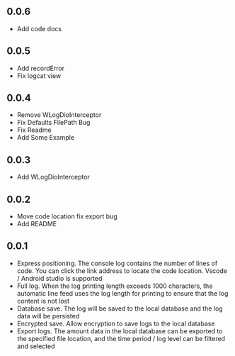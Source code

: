 ## 0.0.6

- Add code docs

## 0.0.5

- Add recordError
- Fix logcat view

## 0.0.4

- Remove WLogDioInterceptor
- Fix Defaults FilePath Bug
- Fix Readme
- Add Some Example

## 0.0.3

- Add WLogDioInterceptor

## 0.0.2

- Move code location fix export bug
- Add README

## 0.0.1

- Express positioning. The console log contains the number of lines of code. You can click the link address to locate the code location. Vscode / Android studio is supported
- Full log. When the log printing length exceeds 1000 characters, the automatic line feed uses the log length for printing to ensure that the log content is not lost
- Database save. The log will be saved to the local database and the log data will be persisted
- Encrypted save. Allow encryption to save logs to the local database
- Export logs. The amount data in the local database can be exported to the specified file location, and the time period / log level can be filtered and selected
